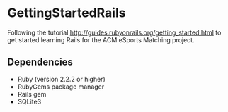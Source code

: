 # GettingStartedRails
Following the tutorial http://guides.rubyonrails.org/getting_started.html to get started learning Rails for the ACM eSports Matching project.

## Dependencies
* Ruby (version 2.2.2 or higher)
* RubyGems package manager
* Rails gem
* SQLite3
